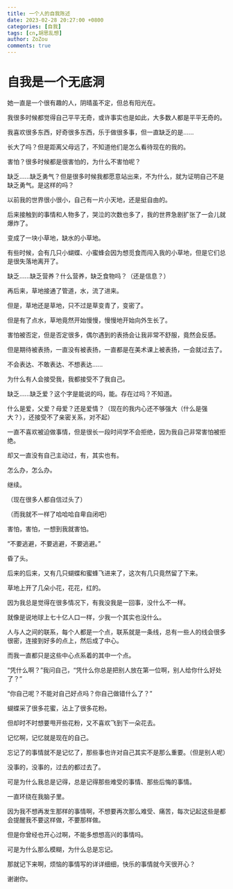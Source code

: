 ```yaml
---
title: 一个人的自我陈述
date: 2023-02-28 20:27:00 +0800
categories: [自我]
tags: [cn,胡思乱想]
author: ZoZou
comments: true
---
```


# 自我是一个无底洞

她一直是一个很有趣的人，阴晴虽不定，但总有阳光在。

我很多时候都觉得自己平平无奇，或许事实也是如此，大多数人都是平平无奇的。

我喜欢很多东西，好奇很多东西，乐于做很多事，但一直缺乏的是......

长大了吗？但是距离父母远了，不知道他们是怎么看待现在的我的。

害怕？很多时候都是很害怕的，为什么不害怕呢？

缺乏......缺乏勇气？但是很多时候我都愿意站出来，不为什么，就为证明自己不是缺乏勇气。是这样的吗？

以前我的世界很小很小，自己有一片小天地，还是挺自由的。

后来接触到的事情和人物多了，哭泣的次数也多了，我的世界急剧扩张了一会儿就爆炸了。

变成了一块小草地，缺水的小草地。

有些时候，会有几只小蝴蝶、小蜜蜂会因为想觅食而闯入我的小草地，但是它们总是很失落地离开了。

缺乏......缺乏营养？什么营养，缺乏食物吗？（还是信息？）

再后来，草地接通了管道，水，流了进来。

但是，草地还是草地，只不过是草变青了，变密了。

但是有了点水，草地竟然开始慢慢，慢慢地开始向外生长了。

害怕被否定，但是否定很多，偶尔遇到的表扬会让我非常不舒服，竟然会反感。

但是期待被表扬，一直没有被表扬，一直都是在美术课上被表扬，一会就过去了。

不会表达、不敢表达、不想表达......

为什么有人会接受我，我都接受不了我自己。

缺乏......缺乏爱？这个字是能说的吗，能。存在过吗？不知道。

什么是爱，父爱？母爱？还是爱情？（现在的我内心还不够强大（什么是强大？），还接受不了亲密关系，对不起）

一直不喜欢被迫做事情，但是很长一段时间学不会拒绝，因为我自己非常害怕被拒绝。

却又一直没有自己主动过，有，其实也有。

怎么办，怎么办。

继续。

（现在很多人都自信过头了）

（而我就不一样了哈哈哈自卑自闭吧）

害怕，害怕，一想到我就害怕。

“不要逃避，不要逃避，不要逃避。”

昏了头。

后来的后来，又有几只蝴蝶和蜜蜂飞进来了，这次有几只竟然留了下来。

草地上开了几朵小花，花花，红的。

因为我总是觉得在很多情况下，有我没我是一回事，没什么不一样。

就像是说地球上七十亿人口一样，少我一个其实也没什么。

人与人之间的联系，每个人都是一个点，联系就是一条线，总有一些人的线会很多很密，连接到好多的点上，然后成了中心。

而我一直都只是这些中心点系着的其中一个点。

“凭什么啊？”我问自己，“凭什么你总是把别人放在第一位啊，别人给你什么好处了？”

“你自己呢？不能对自己好点吗？你自己做错什么了？”

蝴蝶采了很多花蜜，沾上了很多花粉。

但却时不时想要甩开些花粉，又不喜欢飞到下一朵花去。

记忆啊，记忆就是现在的自己。

忘记了的事情就不是记忆了，那些事也许对自己其实不是那么重要。（但是别人呢）

没事的，没事的，过去的都过去了。

可是为什么我总是记得，总是记得那些难受的事情、那些后悔的事情。

一直环绕在我脑子里。

因为我不想再发生那样的事情啊，不想要再次那么难受、痛苦，每次记起这些是都会提醒我不要这样做，不要那样做。

但是你曾经也开心过啊，不能多想想高兴的事情吗。

可是为什么那么模糊，为什么总是忘记。

那就记下来啊，烦恼的事情写的详详细细，快乐的事情就今天很开心？

谢谢你。





